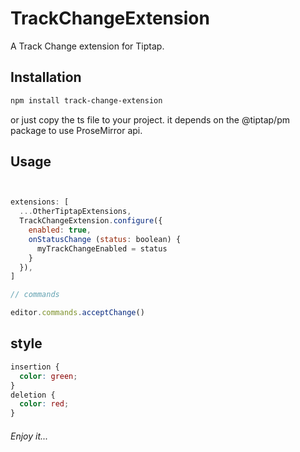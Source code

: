 # TrackChangeExtension

A Track Change extension for Tiptap.


## Installation

```bash
npm install track-change-extension
```

or just copy the ts file to your project. it depends on the @tiptap/pm package to use ProseMirror api.

## Usage

```javascript


extensions: [
  ...OtherTiptapExtensions,
  TrackChangeExtension.configure({
    enabled: true,
    onStatusChange (status: boolean) {
      myTrackChangeEnabled = status
    }
  }),
]

// commands

editor.commands.acceptChange()


```

## style

```css
insertion {
  color: green;
}
deletion {
  color: red;
}
```

###### Enjoy it...